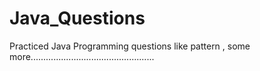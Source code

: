 # Java_Questions
Practiced Java Programming questions like pattern , some more.................................................
